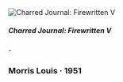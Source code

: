 <div class="artwork-of-the-day">
      <img src="https://uploads0.wikiart.org/images/morris-louis/charred-journal-firewritten-v-1951.jpg!Large.jpg" alt="Charred Journal: Firewritten V"/>
      <h5>Charred Journal: Firewritten V</h5> - <h3>
                    Morris Louis
                    ·  1951
                </h3>
    </div>